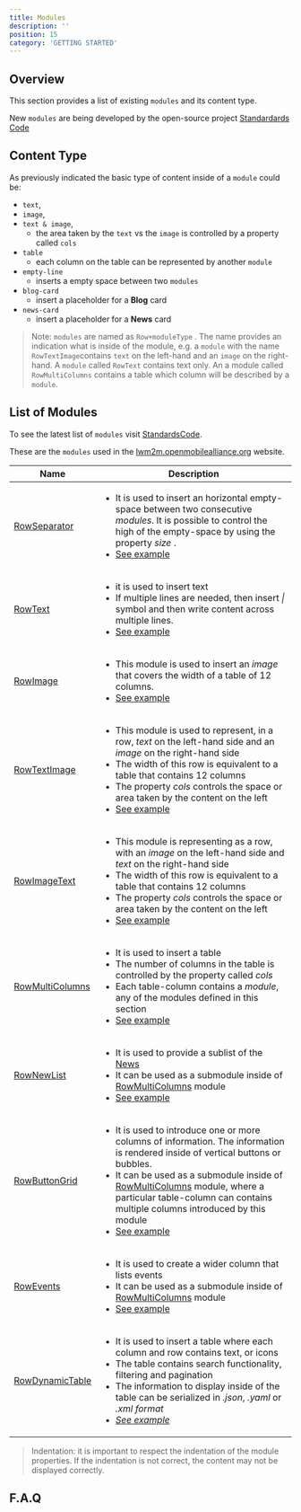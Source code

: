 ```yaml
---
title: Modules
description: ''
position: 15
category: 'GETTING STARTED'
---
```

## Overview
This section provides a list of existing `modules` and its content type.

New `modules` are being developed by the open-source project [Standardards Code]()

## Content Type
As previously indicated the basic type of content inside of a `module` could be:

* `text`,
* `image`,
* `text & image`,
  * the area taken by the `text` vs the `image` is controlled by a property called `cols`
* `table` 
  * each column on the table can be represented by another `module`
* `empty-line`
  * inserts a empty space between two `modules`
* `blog-card`
  * insert a placeholder for a **Blog** card
* `news-card`
  * insert a placeholder for a **News** card

> Note: `modules` are named as `Row+moduleType` . The name provides an indication what is inside of the module, e.g. a `module` with the name `RowTextImage`contains `text` on the left-hand and an `image` on the right-hand. A `module` called `RowText` contains text only. An a module called `RowMultiColumns` contains a table which column will be described by a `module`.

## List of Modules
To see the latest list of `modules` visit [StandardsCode]().

These are the `modules` used in the [lwm2m.openmobilealliance.org](https://lwm2m.openmobilealliance.org/) website.


<table>
<thead>
      <tr>
            <th>Name</th>
            <th>Description</th>
      </tr>
</thead>
<tbody>
      <tr>
            <td><a href="https://openmobilealliance.github.io/githubpages-doc-guidelines/RowSeparator" target="_blank">RowSeparator</a></td>
            <td><ul>
                  <li>It is used to insert an horizontal empty-space between two consecutive <i>modules</i>. It is possible to control the high of the empty-space by using the property <i>size</i> .</li>
                  <li><a href="#rowseparator" >See example</a></li>
                </ul>
            </td>
      </tr>
      <tr>
            <td><a href="https://openmobilealliance.github.io/githubpages-doc-guidelines/RowText" target="_blank">RowText</a></td>
            <td><ul>
                  <li>it is used to insert text</li>
                  <li>If multiple lines are needed, then insert <i>|</i> symbol and then write content across multiple lines.</li>
                  <li><a href="#rowtex" >See example</a></li>
                </ul>
            </td>
      </tr>
      <tr>
            <td><a href="https://openmobilealliance.github.io/githubpages-doc-guidelines/RowImage" target="_blank">RowImage</a></td>
            <td>
                  <ul>
                        <li>This module is used to insert an <i>image</i> that covers the width of a table of 12 columns.</li>
                        <li><a href="#rowimage" >See example</a></li>
                  </ul>
            </td>
      </tr>
      <tr>
            <td><a href="https://openmobilealliance.github.io/githubpages-doc-guidelines/RowTextImage" target="_blank">RowTextImage</a></td>
            <td>
                  <ul>
                        <li>This module is used to represent, in a row, <i>text</i> on the left-hand side and an <i>image</i> on the right-hand side </li>
                        <li>The width of this row is equivalent to a table that contains 12 columns</li>
                        <li>The property <i>cols</i> controls the space or area taken by the content on the left</li>
                        <li><a href="#rowteximage" >See example</a></li>
                  </ul>
            </td>
      </tr>
      <tr>
            <td><a href="https://openmobilealliance.github.io/githubpages-doc-guidelines/RowImageText" target="_blank">RowImageText</a></td>
            <td>
                  <ul>
                        <li>This module is representing as a row, with an <i>image</i> on the left-hand side and <i>text</i> on the right-hand side</li>
                        <li>The width of this row is equivalent to a table that contains 12 columns</li>
                        <li>The property <i>cols</i> controls the space or area taken by the content on the left</li>
                        <li><a href="#rowimagetext" >See example</a></li>
                  </ul>
            </td>
      </tr>
      <tr>
            <td><a href="https://openmobilealliance.github.io/githubpages-doc-guidelines/RowMultiColumns" target="_blank">RowMultiColumns</a></td>
            <td><ul>
                  <li>It is used to insert a table</li>
                  <li>The number of columns in the table is controlled by the property called <i>cols</i></li>
                  <li>Each table-column contains a <i>module</i>, any of the modules defined in this section</li>
                  <li><a href="#rowmulticolumns" >See example</a></li>
                </ul>
            </td>
      </tr>
      <tr>
            <td><a href="https://openmobilealliance.github.io/githubpages-doc-guidelines/RowNewList" target="_blank">RowNewList</a></td>
            <td>
                  <ul>
                        <li>It is used to provide a sublist of the <a href="https://lwm2m.openmobilealliance.org/news/" target="_blank">News</a></li>
                        <li>It can be used as a submodule inside of <a href="https://openmobilealliance.github.io/githubpages-doc-guidelines/RowMultiColumns" target="_blank">RowMultiColumns</a> module</li>
                        <li><a href="#rownewlist" >See example</a></li>
                  </ul>
            </td>
      </tr>
      <tr>
            <td><a href="https://openmobilealliance.github.io/githubpages-doc-guidelines/RowButtonGrid" target="_blank">RowButtonGrid</a></td>
            <td>
                  <ul>
                        <li>It is used to introduce one or more columns of information. The information is rendered inside of vertical buttons or bubbles.</li>
                        <li>It can be used as a submodule inside of <a href="c" target="_blank">RowMultiColumns</a> module, where a particular table-column can contains multiple columns introduced by this module</li>
                        <li><a href="#rowbuttongrid" >See example</a></li>
                  </ul>
            </td>
      </tr>
      <tr>
            <td><a href="https://openmobilealliance.github.io/githubpages-doc-guidelines/RowEvents" target="_blank">RowEvents</a></td>
            <td>
                  <ul>
                        <li>It is used to create a wider column that lists events</li>
                        <li>It can be used as a submodule inside of <a href="https://openmobilealliance.github.io/githubpages-doc-guidelines/RowMultiColumns" target="_blank">RowMultiColumns</a> module</li>
                        <li><a href="#rowevents">See example</a></li>
                  </ul>
            </td>
      </tr>
      <tr>
            <td><a href="https://openmobilealliance.github.io/githubpages-doc-guidelines/RowDynamicTable" target="_blank">RowDynamicTable</a></td>
            <td>
                  <ul>
                        <li>It is used to insert a table where each column and row contains text, or icons</li>
                        <li>The table contains search functionality, filtering and pagination</li>
                        <li>The information to display inside of the table can be serialized in <i>.json</i>, <i>.yaml</i> or <i>.xml format<i></li>
                        <li><a href="#rowdynamictable">See example</a></li>
                  </ul>
            </td>
      </tr>
</tbody>
</table>

> Indentation: it is important to respect the indentation of the module properties. If the indentation is not correct, the content may not be displayed correctly.

## F.A.Q